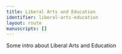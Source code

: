 ```yaml
---
title: Liberal Arts and Education
identifier: liberal-arts-education
layout: route
manuscripts: []
---
```


Some intro about Liberal Arts and Education